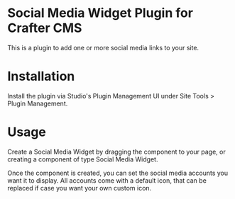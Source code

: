 # Social Media Widget Plugin for Crafter CMS

This is a plugin to add one or more social media links to your site.

# Installation

Install the plugin via Studio's Plugin Management UI under Site Tools > Plugin Management.

# Usage

Create a Social Media Widget by dragging the component to your page, or creating a component of type Social Media Widget.

Once the component is created, you can set the social media accounts you want it to display. All accounts come with a
default icon, that can be replaced if case you want your own custom icon.